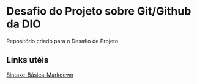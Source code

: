 # Desafio do Projeto sobre Git/Github da DIO
Repositório criado para o Desafio de Projeto

## Links utéis
[Sintaxe-Básica-Markdown](https://www.markdownguide.org/)
